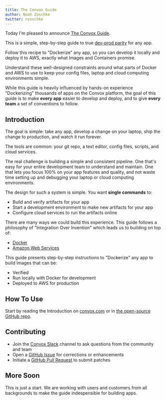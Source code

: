 ```yaml
---
title: The Convox Guide
author: Noah Zoschke
twitter: nzoschke
---
```


Today I'm pleased to announce [The Convox Guide](https://convox.com/guide). 

This is a simple, step-by-step guide to true [dev-prod parity](https://12factor.net/dev-prod-parity) for any app.

Follow this recipe to "Dockerize" any app, so you can develop it locally and deploy it to AWS, exactly what Images and Containers promise.

Understand these well-designed constraints around what parts of Docker and AWS to use to keep your config files, laptop and cloud computing environments simple.

While this guide is heavily influenced by hands-on experience "Dockerizing" thousands of apps on the Convox platform, the goal of this guide is to make **every app** easier to develop and deploy, and to give **every team** a set of conventions to follow.

<!--more-->

## Introduction

The goal is simple: take any app, develop a change on your laptop, ship the change to production, and watch it run forever.

The tools are common: your git repo, a text editor, config files, scripts, and cloud services.

The real challenge is building a simple and consistent pipeline. One that's easy for your entire development team to understand and maintain. One that lets you focus 100% on your app features and quality, and not waste time setting up and debugging your laptop or cloud computing environments.

The design for such a system is simple. You want **single commands** to:

* Build and verify artifacts for your app
* Start a development environment to make new artifacts for your app
* Configure cloud services to run the artifacts online

There are many ways we could build this experience. This guide follows a philosophy of "Integration Over Invention" which leads us to building on top of:

* [Docker](https://docker.com)
* [Amazon Web Services](https://aws.amazon.com/)

This guide presents step-by-step instructions to "Dockerize" any app to build Images that can be:

* Verified
* Run locally with Docker for development
* Deployed to AWS for production

## How To Use

Start by reading the Introduction on [convox.com](https://convox.com/guide) or in [the open-source GitHub repo](https://github.com/convox/guide).

## Contributing

* Join the [Convox Slack](https://invite.convox.com) channel to ask questions from the community and team
* Open a [GitHub Issue](https://github.com/convox/guide/issues/new) for corrections or enhancements
* Initiate a [GitHub Pull Request](https://help.github.com/articles/using-pull-requests/) to submit patches

## More Soon

This is just a start. We are working with users and customers from all backgrounds to make the guide indespensible for building apps.